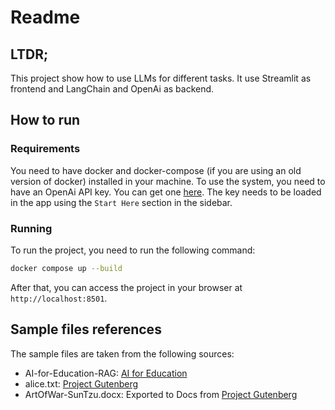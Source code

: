 # Readme

## LTDR;

This project show how to use LLMs for different tasks. It use Streamlit as frontend and LangChain and OpenAi as backend. 

## How to run

### Requirements

You need to have docker and docker-compose (if you are using an old version of docker) installed in your machine.
To use the system, you need to have an OpenAi API key. You can get one [here](https://platform.openai.com/signup).
The key needs to be loaded in the app using the `Start Here` section in the sidebar.

### Running

To run the project, you need to run the following command:

```bash
docker compose up --build
```

After that, you can access the project in your browser at `http://localhost:8501`.

## Sample files references

The sample files are taken from the following sources:
* AI-for-Education-RAG: [AI for Education](https://ai-for-education.org/wp-content/uploads/2024/03/AI-for-Education-RAG.pdf)
* alice.txt: [Project Gutenberg](https://www.gutenberg.org/ebooks/11)
* ArtOfWar-SunTzu.docx: Exported to Docs from [Project Gutenberg](https://www.gutenberg.org/ebooks/132)